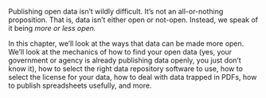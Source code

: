 Publishing open data isn’t wildly difficult. It’s not an all-or-nothing proposition. That is, data isn’t either open or not-open. Instead, we speak of it being _more or less open._

In this chapter, we’ll look at the ways that data can be made more open. We’ll look at the mechanics of how to find your open data (yes, your government or agency is already publishing data openly, you just don’t know it), how to select the right data repository software to use, how to select the license for your data, how to deal with data trapped in PDFs, how to publish spreadsheets usefully, and more.
